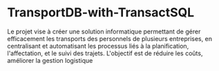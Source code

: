 # TransportDB-with-TransactSQL
Le projet vise à créer une solution informatique permettant de gérer efficacement les transports des personnels de plusieurs entreprises, en centralisant et automatisant les processus liés à la planification, l'affectation, et le suivi des trajets. L'objectif est de réduire les coûts, améliorer la gestion logistique 

